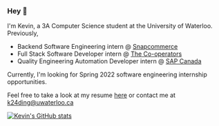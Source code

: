 ### Hey 👋

I'm Kevin, a 3A Computer Science student at the University of Waterloo.  
Previously,
- Backend Software Engineering intern @ [Snapcommerce](https://www.snapcommerce.com/)
- Full Stack Software Developer intern @ [The Co-operators](https://www.cooperators.ca/)
- Quality Engineering Automation Developer intern @ [SAP Canada](https://www.sap.com/canada/index.html)

Currently, I'm looking for Spring 2022 software engineering internship opportunities.

Feel free to take a look at my resume [here](https://tacticaltofu.github.io/resume/resume.pdf) or contact me at k24ding@uwaterloo.ca

[![Kevin's GitHub stats](https://github-readme-stats.vercel.app/api?username=tacticaltofu)](https://github.com/anuraghazra/github-readme-stats)

<!--
**tacticaltofu/tacticaltofu** is a ✨ _special_ ✨ repository because its `README.md` (this file) appears on your GitHub profile.

Here are some ideas to get you started:

- 🔭 I’m currently working on ...
- 🌱 I’m currently learning ...
- 👯 I’m looking to collaborate on ...
- 🤔 I’m looking for help with ...
- 💬 Ask me about ...
- 📫 How to reach me: ...
- 😄 Pronouns: ...
- ⚡ Fun fact: ...
-->
